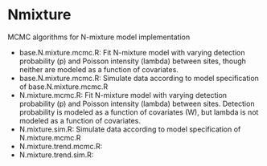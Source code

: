 # Nmixture
MCMC algorithms for N-mixture model implementation

- base.N.mixture.mcmc.R:  Fit N-mixture model with varying detection probability (p) and Poisson intensity (lambda) between sites, though neither are modeled as a function of covariates.
- base.N.mixture.mcmc.R: Simulate data according to model specification of base.N.mixture.mcmc.R
- N.mixture.mcmc.R: Fit N-mixture model with varying detection probability (p) and Poisson intensity (lambda) between sites. Detection probability is modeled as a function of covariates (W), but lambda is not modeled as a function of covariates. 
- N.mixture.sim.R: Simulate data according to model specification of N.mixture.mcmc.R
- N.mixture.trend.mcmc.R:
- N.mixture.trend.sim.R:
